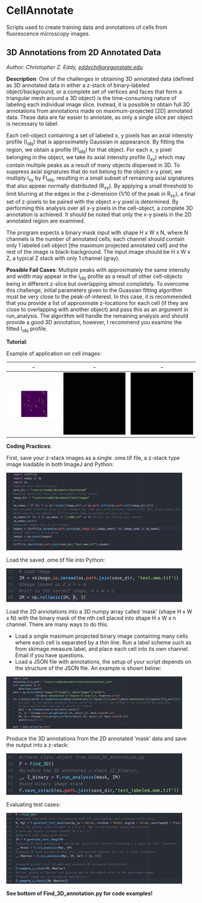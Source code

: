 # CellAnnotate
Scripts used to create training data and annotations of cells from fluorescence microscopy images.

## 3D Annotations from 2D Annotated Data
*Author: Christopher Z. Eddy, eddych@oregonstate.edu*

**Description**:
One of the challenges in obtaining 3D annotated data (defined as 3D annotated data in either a z-stack of binary-labeled object/background, or a complete set of vertices and faces that form a triangular mesh around a 3D object) is the time-consuming nature of labeling each individual image slice. Instead, it is possible to obtain full 3D annotations from annotations made on maximum-projected [2D] annotated data. These data are far easier to annotate, as only a single slice per object is necessary to label.

Each cell-object containing a set of labeled x, y pixels has an axial intensity profile (I<sub>obj</sub>) that is approximately Gaussian in appearance. By fitting the region, we obtain a profile (FI<sub>obj</sub>) for that object. For each x, y pixel belonging in the object, we take its axial intensity profile (I<sub>xy</sub>) which may contain multiple peaks as a result of many objects dispersed in 3D. To suppress axial signatures that do not belong to the object x-y pixel, we multiply I<sub>xy</sub> by FI<sub>obj</sub>, resulting in a small subset of remaining axial signatures that also appear normally distributed (R<sub>xy</sub>). By applying a small threshold to limit blurring at the edges in the z-dimension (1/10 of the peak in R<sub>xy</sub>), a final set of z-pixels to be paired with the object x-y pixel is determined. By performing this analysis over all x-y pixels in the cell-object, a complete 3D annotation is achieved. It should be noted that only the x-y pixels in the 2D annotated region are examined.

The program expects a binary mask input with shape H x W x N, where N channels is the number of annotated cells; each channel should contain only 1 labeled cell object [the maximum projected annotated cell] and the rest of the image is black-background. The input image should be H x W x Z, a typical Z stack with only 1 channel (gray).

**Possible Fail Cases**:  Multiple peaks with approximately the same intensity and width may appear in the I<sub>obj</sub> profile as a result of other cell-objects being in different z-slice but overlapping almost completely. To overcome this challenge, initial parameters given to the Guassian fitting algorithm must be very close to the peak-of-interest. In this case, it is recommended that you provide a list of approximate z-locations for each cell (if they are close to overlapping with another object) and pass this as an argument in run_analysis. The algorithm will handle the remaining analysis and should provide a good 3D annotation, however, I recommend you examine the fitted I<sub>obj</sub> profile.

**Tutorial**:

Example of application on cell images:

| - | - | - |
|---|---|---|
| <img src="/images/Tutorial_6.png" alt="drawing" width="800"/> | ![Z-stack](/images/Tutorial_6_image.gif) | ![Output binary](/images/Tutorial_6_output.gif) |
<!-- ![Max Proj](/images/Tutorial_6.png) -->
<!-- ![Z-stack](/images/Tutorial_6_image.gif) -->
<!-- ![Output binary](/images/Tutorial_6_output.gif) -->

**Coding Practices**:

First, save your z-stack images as a single .ome.tif file, a z-stack type image loadable in both ImageJ and Python:

![Save .ome.tif files](/images/Tutorial_1.png)

Load the saved .ome.tif file into Python:

![Load .ome.tif file](/images/Tutorial_2.png)


Load the 2D annotations into a 3D numpy array called ‘mask’ (shape H x W x N) with the binary mask of the nth cell placed into shape H x W x n channel. There are many ways to do this.
  - Load a single maximum projected binary image containing many cells where each cell is separated by a thin line. Run a label scheme such as from skimage.measure.label, and place each cell into its own channel. Email if you have questions.
  - Load a JSON file with annotations, the setup of your script depends on the structure of the JSON file. An example is shown below:

![Load mask json file](/images/Tutorial_3.png)

Produce the 3D annotations from the 2D annotated ‘mask’ data and save the output into a z-stack:

![Find 3D annotations](/images/Tutorial_4.png)

Evaluating test cases:

![Test cases](/images/Tutorial_5.png)

**See bottom of Find_3D_annotation.py for code examples!**
